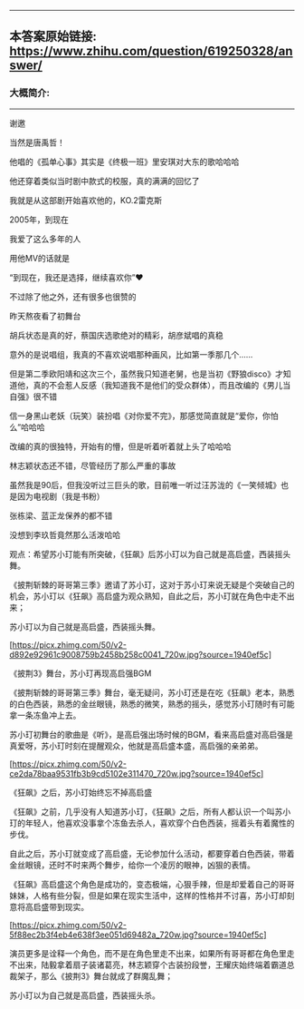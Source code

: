 ----------------------------------------
## 本答案原始链接: https://www.zhihu.com/question/619250328/answer/
### 大概简介: 
----------------------------------------
谢邀

当然是唐禹哲！

他唱的《孤单心事》其实是《终极一班》里安琪对大东的歌哈哈哈

他还穿着类似当时剧中款式的校服，真的满满的回忆了

我就是从这部剧开始喜欢他的，KO.2雷克斯

2005年，到现在

我爱了这么多年的人

用他MV的话就是

“到现在，我还是选择，继续喜欢你”❤️




不过除了他之外，还有很多也很赞的

昨天熬夜看了初舞台

胡兵状态是真的好，蔡国庆选歌绝对的精彩，胡彦斌唱的真稳

意外的是说唱组，我真的不喜欢说唱那种画风，比如第一季那几个……

但是第二季欧阳靖和这次三个，虽然我只知道老舅，也是当初《野狼disco》才知道他，真的不会惹人反感（我知道我不是他们的受众群体），而且改编的《男儿当自强》很不错

信一身黑山老妖（玩笑）装扮唱《对你爱不完》，那感觉简直就是“爱你，你怕么”哈哈哈

改编的真的很独特，开始有的懵，但是听着听着就上头了哈哈哈

林志颖状态还不错，尽管经历了那么严重的事故

虽然我是90后，但我没听过三巨头的歌，目前唯一听过汪苏泷的《一笑倾城》也是因为电视剧（我是书粉）

张栋梁、蓝正龙保养的都不错

没想到李玖哲竟然那么活泼哈哈



观点：希望苏小玎能有所突破，《狂飙》后苏小玎以为自己就是高启盛，西装摇头舞。

《披荆斩棘的哥哥第三季》邀请了苏小玎，这对于苏小玎来说无疑是个突破自己的机会，苏小玎以《狂飙》高启盛为观众熟知，自此之后，苏小玎就在角色中走不出来；

苏小玎以为自己就是高启盛，西装摇头舞。

[https://picx.zhimg.com/50/v2-d892e92961c9008759b2458b258c0041_720w.jpg?source=1940ef5c]

《披荆3》舞台，苏小玎再现高启强BGM

《披荆斩棘的哥哥第三季》舞台，毫无疑问，苏小玎还是在吃《狂飙》老本，熟悉的白色西装，熟悉的金丝眼镜，熟悉的微笑，熟悉的摇头，感觉苏小玎随时有可能拿一条冻鱼冲上去。

苏小玎初舞台的歌曲是《听》，是高启强出场时候的BGM，看来高启盛对高启强是真爱呀，苏小玎时刻在提醒观众，他就是高启盛本盛，高启强的亲弟弟。

[https://picx.zhimg.com/50/v2-ce2da78baa9531fb3b9cd5102e311470_720w.jpg?source=1940ef5c]

《狂飙》之后，苏小玎始终忘不掉高启盛

《狂飙》之前，几乎没有人知道苏小玎，《狂飙》之后，所有人都认识一个叫苏小玎的年轻人，他喜欢没事拿个冻鱼去杀人，喜欢穿个白色西装，摇着头有着魔性的步伐。

自此之后，苏小玎就变成了高启盛，无论参加什么活动，都要穿着白色西装，带着金丝眼镜，还时不时来两个舞步，给你一个凌厉的眼神，凶狠的表情。

《狂飙》高启盛这个角色是成功的，变态极端，心狠手辣，但是却爱着自己的哥哥妹妹，人格有些分裂，但是如果在现实生活中，这样的性格并不讨喜，苏小玎却刻意将高启盛带到现实。

[https://picx.zhimg.com/50/v2-5f88ec2b3f4eb4e638f3ee051d69482a_720w.jpg?source=1940ef5c]

演员更多是诠释一个角色，而不是在角色里走不出来，如果所有哥哥都在角色里走不出来，陆毅拿着扇子装诸葛亮，林志颖穿个古装扮段誉，王耀庆始终端着霸道总裁架子，那么《披荆3》舞台就成了群魔乱舞；

苏小玎以为自己就是高启盛，西装摇头杀。

